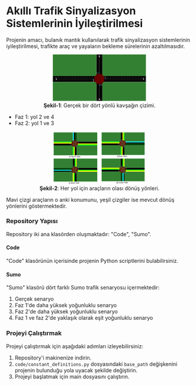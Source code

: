 # Akıllı Trafik Sinyalizasyon Sistemlerinin İyileştirilmesi

Projenin amacı, bulanık mantık kullanılarak trafik sinyalizasyon sistemlerinin iyileştirilmesi, trafikte araç ve yayaların bekleme sürelerinin azaltılmasıdır.

<p align="center">
  <img src="figures/four_way_intersection.png" alt="Figure-1" width="50%">
  <br>
  <strong>Şekil-1</strong>: Gerçek bir dört yönlü kavşağın çizimi.
</p>

- Faz 1: yol 2 ve 4
- Faz 2: yol 1 ve 3

<p align="center">
  <img src="figures/possible_turning_directions.png" alt="Figure-2" width="50%">
  <br>
  <strong>Şekil-2</strong>: Her yol için araçların olası dönüş yönleri.
</p>

Mavi çizgi araçların o anki konumunu, yeşil çizgiler ise mevcut dönüş yönlerini göstermektedir.

### Repository Yapısı

Repository iki ana klasörden oluşmaktadır: "Code", "Sumo".

#### Code
"Code" klasörünün içerisinde projenin Python scriptlerini bulabilirsiniz.

#### Sumo
"Sumo" klasörü dört farklı Sumo trafik senaryosu içermektedir:

1. Gerçek senaryo
2. Faz 1'de daha yüksek yoğunluklu senaryo
3. Faz 2'de daha yüksek yoğunluklu senaryo
4. Faz 1 ve faz 2'de yaklaşık olarak eşit yoğunluklu senaryo

### Projeyi Çalıştırmak

Projeyi çalıştırmak için aşağıdaki adımları izleyebilirsiniz:

1. Repository'i makinenize indirin.
2. `code/constant_definitions.py` dosyasındaki `base_path` değişkenini projenin bulunduğu yola uyacak şekilde değiştirin.
3. Projeyi başlatmak için main dosyasını çalıştırın.
